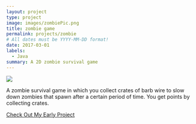 ```yaml
---
layout: project
type: project
image: images/zombiePic.png
title: zombie game
permalink: projects/zombie
# All dates must be YYYY-MM-DD format!
date: 2017-03-01
labels:
  - Java
summary: A 2D zombie survival game
---
```


<img class="ui image" src="{{ site.baseurl }}/images/pixel controller.jpg">

A zombie survival game in which you collect crates of barb wire to slow down zombies that spawn after a certain period of time. You get points by collecting crates. 

<a href="https://github.com/htobin/ManiniProjects2">Check Out My Early Project</a>

